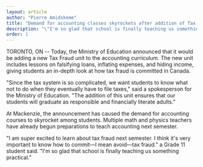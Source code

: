 ```yaml
---
layout: article
author: "Pierre Amidskeme"
title: "Demand for accounting classes skyrockets after addition of Tax Fraud unit"
description: "\"I'm so glad that school is finally teaching us something practical.\""
order: 1
---
```


TORONTO, ON -- Today, the Ministry of Education announced that it would be adding a new Tax Fraud unit to the accounting curriculum. The new unit includes lessons on falsifying loans, inflating expenses, and hiding income, giving students an in-depth look at how tax fraud is committed in Canada.

"Since the tax system is so complicated, we want students to know what not to do when they eventually have to file taxes," said a spokesperson for the Ministry of Education. "The addition of this unit ensures that our students will graduate as responsible and financially literate adults."

At Mackenzie, the announcement has caused the demand for accounting courses to skyrocket among students. Multiple math and physics teachers have already begun preparations to teach accounting next semester.

"I am super excited to learn about tax fraud next semester. I think it's very important to know how to commit—I mean avoid—tax fraud." a Grade 11 student said. "I'm so glad that school is finally teaching us something practical."
